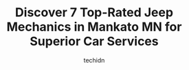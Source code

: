 ---
layout: ampstory
image: https://images.unsplash.com/photo-1629240543128-7af4196c0bd0?ixlib=rb-4.0.3&ixid=MnwxMjA3fDB8MHxwaG90by1wYWdlfHx8fGVufDB8fHx8&auto=format&fit=crop&w=640&h=853&q=80
author: techidn
featured: false
description: Searching for the finest Jeep Mechanic in Mankato MN, USA? Look no further than the 7 best Jeep Mechanic in the area, where youll find a team of highly qualified professionals ready to hand
title: Discover 7 Top-Rated Jeep Mechanics in Mankato MN for Superior Car Services
cover:
   title: Discover 7 Top-Rated Jeep Mechanics in Mankato MN for Superior Car Services
   subtitle: Rickpate
   background: https://images.unsplash.com/photo-1629240543128-7af4196c0bd0?ixlib=rb-4.0.3&ixid=MnwxMjA3fDB8MHxwaG90by1wYWdlfHx8fGVufDB8fHx8&auto=format&fit=crop&w=640&h=853&q=80

pages: 
 - layout: thirds
   top: <h1>#1 Express Auto Service & Repair</h1>
   bottom: "<p>BEWARE!!!Do not get me wrong I think that all of the workers are incredibly kind and very quick at their jobs. However, they maybe choose quickness over efficiency.I rece</p>"
   background: https://www.knot35.com/toplist/wp-content/uploads/2023/06/best-jeep-mechanic-1-in-mankato-mn-1685840773.jpeg
   backgroundblur: true
 - layout: thirds
   top: <h1>#2 TGK Automotive of Mankato</h1>
   bottom: "<p>1771 Bassett Dr, Mankato, MN 56001, United States</p>"
   background: https://www.knot35.com/toplist/wp-content/uploads/2023/06/best-jeep-mechanic-2-in-mankato-mn-1685840773.jpeg
   cta:
      link: https://www.knot35.com/toplist/discover-7-top-rated-jeep-mechanics-in-mankato-mn-for-superior-car-services/
      text: Discover 7 Top-Rated Jeep Mechanics in Mankato MN for Superior Car Services
 - layout: thirds
   top: <h1>#3 Autotronics</h1>
   bottom: "<p>927 N Riverfront Dr, Mankato, MN 56001, United States</p>"
   background: https://www.knot35.com/toplist/wp-content/uploads/2023/06/best-jeep-mechanic-3-in-mankato-mn-1685840774.jpeg
   cta:
      link: https://www.knot35.com/toplist/discover-7-top-rated-jeep-mechanics-in-mankato-mn-for-superior-car-services/
      text: Discover 7 Top-Rated Jeep Mechanics in Mankato MN for Superior Car Services
 - layout: thirds
   top: <h1>#4 Fromms Auto, Brake Service & Rental Cars</h1>
   bottom: "<p>1915 Madison Ave, Mankato, MN 56001, United States</p>"
   background: https://images.unsplash.com/photo-1531169509526-f8f1fdaa4a67?ixlib=rb-4.0.3&ixid=MnwxMjA3fDB8MHxwaG90by1wYWdlfHx8fGVufDB8fHx8&auto=format&fit=crop&w=640&h=853&q=80
   cta:
      link: https://www.knot35.com/toplist/discover-7-top-rated-jeep-mechanics-in-mankato-mn-for-superior-car-services/
      text: Discover 7 Top-Rated Jeep Mechanics in Mankato MN for Superior Car Services
 - layout: thirds
   top: <h1>#5 Rock Street Auto</h1>
   bottom: "<p>117 E Rock St, Mankato, MN 56001, United States</p>"
   background: https://images.unsplash.com/photo-1541356665065-22676f35dd40?ixlib=rb-4.0.3&ixid=MnwxMjA3fDB8MHxwaG90by1wYWdlfHx8fGVufDB8fHx8&auto=format&fit=crop&w=640&h=853&q=80
   cta:
      link: https://www.knot35.com/toplist/discover-7-top-rated-jeep-mechanics-in-mankato-mn-for-superior-car-services/
      text: Discover 7 Top-Rated Jeep Mechanics in Mankato MN for Superior Car Services
 - layout: thirds
   top: <h1>#6 Rons Auto Repair of Mankato</h1>
   bottom: "<p>22695 589th Ave, Mankato, MN 56001, United States</p>"
   background: https://images.unsplash.com/photo-1533998839656-76f5e4b2bccb?ixlib=rb-4.0.3&ixid=MnwxMjA3fDB8MHxwaG90by1wYWdlfHx8fGVufDB8fHx8&auto=format&fit=crop&w=640&h=853&q=80
   cta:
      link: https://www.knot35.com/toplist/discover-7-top-rated-jeep-mechanics-in-mankato-mn-for-superior-car-services/
      text: Discover 7 Top-Rated Jeep Mechanics in Mankato MN for Superior Car Services
 - layout: thirds
   top: <h1>#7 A & T Auto Repair</h1>
   bottom: "<p>104 E Vine St, Mankato, MN 56001, United States</p>"
   background: https://images.unsplash.com/photo-1620421680010-0766ff230392?ixlib=rb-4.0.3&ixid=MnwxMjA3fDB8MHxwaG90by1wYWdlfHx8fGVufDB8fHx8&auto=format&fit=crop&w=640&h=853&q=80
   cta:
      link: https://www.knot35.com/toplist/discover-7-top-rated-jeep-mechanics-in-mankato-mn-for-superior-car-services/
      text: Discover 7 Top-Rated Jeep Mechanics in Mankato MN for Superior Car Services
 - layout: thirds
   middle: Continue reading...
   background: https://images.unsplash.com/photo-1540457036297-448b6b99e91c?ixlib=rb-4.0.3&ixid=MnwxMjA3fDB8MHxwaG90by1wYWdlfHx8fGVufDB8fHx8&auto=format&fit=crop&w=640&h=853&q=80
   cta:
      link: https://www.knot35.com/toplist/discover-7-top-rated-jeep-mechanics-in-mankato-mn-for-superior-car-services/
      text: Discover 7 Top-Rated Jeep Mechanics in Mankato MN for Superior Car Services
      
---